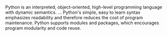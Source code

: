 Python is an interpreted, object-oriented, high-level programming language with dynamic semantics. ... Python's simple, easy to learn syntax emphasizes readability and therefore reduces the cost of program maintenance. Python supports modules and packages, which encourages program modularity and code reuse.